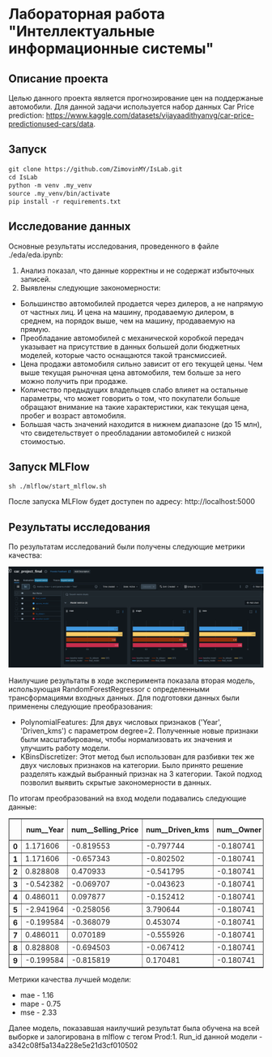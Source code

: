 # Лабораторная работа "Интеллектуальные информационные системы"

## Описание проекта
Целью данного проекта является прогнозирование цен на поддержаные автомобили. Для данной задачи используется набор данных Car Price prediction: https://www.kaggle.com/datasets/vijayaadithyanvg/car-price-predictionused-cars/data.

## Запуск
```
git clone https://github.com/ZimovinMY/IsLab.git
cd IsLab
python -m venv .my_venv
source .my_venv/bin/activate
pip install -r requirements.txt
```
## Исследование данных
Основные результаты исследования, проведенного в файле ./eda/eda.ipynb:
1. Анализ показал, что данные корректны и не содержат избыточных записей.
2. Выявлены следующие закономерности:
- Большинство автомобилей продается через дилеров, а не напрямую от частных лиц. И цена на машину, продаваемую дилером, в среднем, на порядок выше, чем на машину, продаваемую на прямую.
- Преобладание автомобилей с механической коробкой передач указывает на присутствие в данных большей доли бюджетных моделей, которые часто оснащаются такой трансмиссией.
- Цена продажи автомобиля сильно зависит от его текущей цены. Чем выше текущая рыночная цена автомобиля, тем больше за него можно получить при продаже.
- Количество предыдущих владельцев слабо влияет на остальные параметры, что может говорить о том, что покупатели больше обращают внимание на такие характеристики, как текущая цена, пробег и возраст автомобиля.
- Большая часть значений находится в нижнем диапазоне (до 15 млн), что свидетельствует о преобладании автомобилей с низкой стоимостью.

## Запуск MLFlow
```
sh ./mlflow/start_mlflow.sh
```
После запуска MLFlow будет доступен по адресу: http://localhost:5000

## Результаты исследования
По результатам исследований были получены следующие метрики качества:

![metrics](research/Метрики.png)

Наилучшие результаты в ходе эксперимента показала вторая модель, использующая RandomForestRegressor с определенными трансформациями входных данных. Для подготовки данных были применены следующие преобразования:

- PolynomialFeatures: Для двух числовых признаков ('Year', 'Driven_kms') с параметром degree=2. Полученные новые признаки были масштабированы, чтобы нормализовать их значения и улучшить работу модели.
- KBinsDiscretizer: Этот метод был использован для разбивки тек же двух числовых признаков на категории. Было принято решение разделять каждый выбранный признак на 3 категории. Такой подход позволил выявить скрытые закономерности в данных.

По итогам преобразований на вход модели подавались следующие данные:
<div>
<table border="1" class="dataframe">
  <thead>
    <tr style="text-align: right;">
      <th></th>
      <th>num__Year</th>
      <th>num__Selling_Price</th>
      <th>num__Driven_kms</th>
      <th>num__Owner</th>
      <th>cat__Car_Name</th>
      <th>cat__Fuel_Type</th>
      <th>cat__Selling_type</th>
      <th>cat__Transmission</th>
      <th>poly__Year</th>
      <th>poly__Driven_kms</th>
      <th>poly__Year^2</th>
      <th>poly__Year Driven_kms</th>
      <th>poly__Driven_kms^2</th>
      <th>kbin__Year</th>
      <th>kbin__Driven_kms</th>
    </tr>
  </thead>
  <tbody>
    <tr>
      <th>0</th>
      <td>1.171606</td>
      <td>-0.819553</td>
      <td>-0.797744</td>
      <td>-0.180741</td>
      <td>22.0</td>
      <td>2.0</td>
      <td>1.0</td>
      <td>0.0</td>
      <td>1.171606</td>
      <td>-0.797744</td>
      <td>1.172873</td>
      <td>-0.799057</td>
      <td>-0.186065</td>
      <td>2.0</td>
      <td>0.0</td>
    </tr>
    <tr>
      <th>1</th>
      <td>1.171606</td>
      <td>-0.657343</td>
      <td>-0.802502</td>
      <td>-0.180741</td>
      <td>34.0</td>
      <td>2.0</td>
      <td>1.0</td>
      <td>1.0</td>
      <td>1.171606</td>
      <td>-0.802502</td>
      <td>1.172873</td>
      <td>-0.803836</td>
      <td>-0.186163</td>
      <td>2.0</td>
      <td>0.0</td>
    </tr>
    <tr>
      <th>2</th>
      <td>0.828808</td>
      <td>0.470933</td>
      <td>-0.541795</td>
      <td>-0.180741</td>
      <td>69.0</td>
      <td>2.0</td>
      <td>0.0</td>
      <td>0.0</td>
      <td>0.828808</td>
      <td>-0.541795</td>
      <td>0.829287</td>
      <td>-0.542137</td>
      <td>-0.173878</td>
      <td>2.0</td>
      <td>0.0</td>
    </tr>
    <tr>
      <th>3</th>
      <td>-0.542382</td>
      <td>-0.069707</td>
      <td>-0.043623</td>
      <td>-0.180741</td>
      <td>75.0</td>
      <td>2.0</td>
      <td>0.0</td>
      <td>1.0</td>
      <td>-0.542382</td>
      <td>-0.043623</td>
      <td>-0.543355</td>
      <td>-0.043681</td>
      <td>-0.111314</td>
      <td>1.0</td>
      <td>0.0</td>
    </tr>
    <tr>
      <th>4</th>
      <td>0.486011</td>
      <td>0.097877</td>
      <td>-0.152412</td>
      <td>-0.180741</td>
      <td>49.0</td>
      <td>2.0</td>
      <td>0.0</td>
      <td>1.0</td>
      <td>0.486011</td>
      <td>-0.152412</td>
      <td>0.485871</td>
      <td>-0.151570</td>
      <td>-0.129356</td>
      <td>2.0</td>
      <td>0.0</td>
    </tr>
    <tr>
      <th>5</th>
      <td>-2.941964</td>
      <td>-0.258056</td>
      <td>3.790644</td>
      <td>-0.180741</td>
      <td>68.0</td>
      <td>1.0</td>
      <td>0.0</td>
      <td>1.0</td>
      <td>-2.941964</td>
      <td>3.790644</td>
      <td>-2.938919</td>
      <td>3.781911</td>
      <td>2.087737</td>
      <td>0.0</td>
      <td>1.0</td>
    </tr>
    <tr>
      <th>6</th>
      <td>-0.199584</td>
      <td>-0.368079</td>
      <td>0.453074</td>
      <td>-0.180741</td>
      <td>77.0</td>
      <td>2.0</td>
      <td>0.0</td>
      <td>1.0</td>
      <td>-0.199584</td>
      <td>0.453074</td>
      <td>-0.200450</td>
      <td>0.454685</td>
      <td>0.002155</td>
      <td>2.0</td>
      <td>0.0</td>
    </tr>
    <tr>
      <th>7</th>
      <td>0.486011</td>
      <td>0.070189</td>
      <td>-0.555926</td>
      <td>-0.180741</td>
      <td>49.0</td>
      <td>2.0</td>
      <td>0.0</td>
      <td>1.0</td>
      <td>0.486011</td>
      <td>-0.555926</td>
      <td>0.485871</td>
      <td>-0.556495</td>
      <td>-0.174904</td>
      <td>2.0</td>
      <td>0.0</td>
    </tr>
    <tr>
      <th>8</th>
      <td>0.828808</td>
      <td>-0.694503</td>
      <td>-0.067412</td>
      <td>-0.180741</td>
      <td>32.0</td>
      <td>2.0</td>
      <td>1.0</td>
      <td>1.0</td>
      <td>0.828808</td>
      <td>-0.067412</td>
      <td>0.829287</td>
      <td>-0.065859</td>
      <td>-0.115469</td>
      <td>2.0</td>
      <td>0.0</td>
    </tr>
    <tr>
      <th>9</th>
      <td>-0.199584</td>
      <td>-0.815819</td>
      <td>0.170481</td>
      <td>-0.180741</td>
      <td>11.0</td>
      <td>2.0</td>
      <td>1.0</td>
      <td>1.0</td>
      <td>-0.199584</td>
      <td>0.170481</td>
      <td>-0.200450</td>
      <td>0.171385</td>
      <td>-0.068658</td>
      <td>2.0</td>
      <td>0.0</td>
    </tr>
  </tbody>
</table>
</div>

Метрики качества лучшей модели:
- mae - 1.16
- mape - 0.75
- mse - 2.33

Далее модель, показавшая наилучший результат была обучена на всей выборке и залогирована в mlflow с тегом Prod:1. Run_id данной модели - a342c08f5a134a228e5e21d3cf010502

